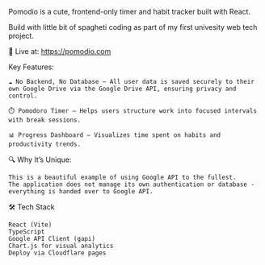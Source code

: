 Pomodio is a cute, frontend-only timer and habit tracker built with React.

Build with little bit of spagheti coding as part of my first univesity web tech project.

🔗 Live at: https://pomodio.com

Key Features:

    ☁️ No Backend, No Database – All user data is saved securely to their own Google Drive via the Google Drive API, ensuring privacy and control.

    ⏱️ Pomodoro Timer – Helps users structure work into focused intervals with break sessions.

    📊 Progress Dashboard – Visualizes time spent on habits and productivity trends.



🔍 Why It’s Unique:

    This is a beautiful example of using Google API to the fullest.
    The application does not manage its own authentication or database - everything is handed over to Google API.

🛠️ Tech Stack

    React (Vite)
    TypeScript
    Google API Client (gapi)
    Chart.js for visual analytics
    Deploy via Cloudflare pages

